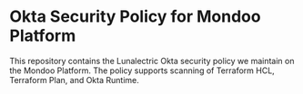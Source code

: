 # Okta Security Policy for Mondoo Platform
This repository contains the Lunalectric Okta security policy we maintain on the Mondoo Platform. The policy supports scanning of Terraform HCL, Terraform Plan, and Okta Runtime. 

